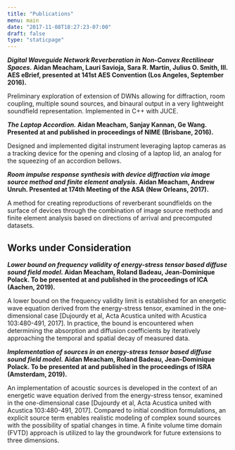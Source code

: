 ```yaml
---
title: "Publications"
menu: main
date: "2017-11-08T18:27:23-07:00"
draft: false
type: "staticpage"
---
```


<!-- # Publications and Presentations -->

**_Digital Waveguide Network Reverberation in Non-Convex Rectilinear Spaces._
Aidan Meacham, Lauri Savioja, Sara R. Martin, Julius O. Smith, III.
AES eBrief, presented at 141st AES Convention (Los Angeles, September 2016).**

Preliminary exploration of extension of DWNs allowing for diffraction, room coupling, multiple sound sources, and binaural output in a very lightweight soundfield representation. Implemented in C++ with JUCE.

**_The Laptop Accordion._
Aidan Meacham, Sanjay Kannan, Ge Wang.
Presented at and published in proceedings of NIME (Brisbane, 2016).**

Designed and implemented digital instrument leveraging laptop cameras as a tracking device for the opening and closing of a laptop lid, an analog for the squeezing of an accordion bellows.

**_Room impulse response synthesis with device diffraction via image source method and finite element analysis._
Aidan Meacham, Andrew Unruh.
Presented at 174th Meeting of the ASA (New Orleans, 2017).**

A method for creating reproductions of reverberant soundfields on the surface of devices through the combination of image source methods and finite element analysis based on directions of arrival and precomputed datasets.

## Works under Consideration

**_Lower bound on frequency validity of energy-stress tensor based diffuse sound field model._
Aidan Meacham, Roland Badeau, Jean-Dominique Polack.
To be presented at and published in the proceedings of ICA (Aachen, 2019).**

A lower bound on the frequency validity limit is established for an energetic wave equation derived from the energy-stress tensor, examined in the one-dimensional case \[Dujourdy et al, Acta Acustica united with Acustica 103:480-491, 2017\]. In practice, the bound is encountered when determining the absorption and diffusion coefficients by iteratively approaching the temporal and spatial decay of measured data.

**_Implementation of sources in an energy-stress tensor based diffuse sound field model._
Aidan Meacham, Roland Badeau, Jean-Dominique Polack.
To be presented at and published in the proceedings of ISRA (Amsterdam, 2019).**

An implementation of acoustic sources is developed in the context of an energetic wave equation derived from the energy-stress tensor, examined in the one-dimensional case \[Dujourdy et al, Acta Acustica united with Acustica 103:480-491, 2017\]. Compared to initial condition formulations, an explicit source term enables realistic modeling of complex sound sources with the possibility of spatial changes in time. A finite volume time domain (FVTD) approach is utilized to lay the groundwork for future extensions to three dimensions.
